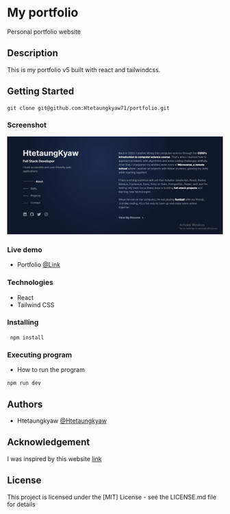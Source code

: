 # My portfolio

Personal portfolio website

## Description

This is my portfolio v5 built with react and tailwindcss.

## Getting Started
```
git clone git@github.com:Htetaungkyaw71/portfolio.git
```
### Screenshot
![This is an image](./portfolio.png)

### Live demo

* Portfolio
[@Link](https://htetaungkyaw.me/)

### Technologies
* React
* Tailwind CSS

### Installing
```
 npm install
```

### Executing program

* How to run the program
```
npm run dev
```

## Authors

* Htetaungkyaw
[@Htetaungkyaw](https://github.com/Htetaungkyaw71)


## Acknowledgement 

I was inspired by this website [link](https://brittanychiang.com/)


## License

This project is licensed under the [MIT] License - see the LICENSE.md file for details

